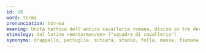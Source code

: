 ```yaml
---
id: 28
word: torma
pronunciation: tór-ma
meaning: Unità tattica dell'antica cavalleria romana, divisa in tre decurie; schiera o folla di persone o cose astratte che procedono in modo disordinato e tumultuoso
etimology: dal latino <em>turma</em> ("squadra di cavalleria")
synonyms: drappello, pattuglia. schiera, stuolo, folla, massa, fiumana, moltitudine
---
```

